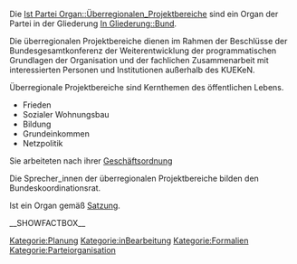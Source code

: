 Die [Ist Partei
Organ::Überregionalen\_Projektbereiche](/wiki/Ist_Partei_Organ::Überregionalen_Projektbereiche "wikilink")
sind ein Organ der Partei in der Gliederung [In
Gliederung::Bund](/wiki/In_Gliederung::Bund "wikilink").

Die überregionalen Projektbereiche dienen im Rahmen der Beschlüsse der
Bundesgesamtkonferenz der Weiterentwicklung der programmatischen
Grundlagen der Organisation und der fachlichen Zusammenarbeit mit
interessierten Personen und Institutionen außerhalb des KUEKeN.

Überregionale Projektbereiche sind Kernthemen des öffentlichen Lebens.

-   Frieden
-   Sozialer Wohnungsbau
-   Bildung
-   Grundeinkommen
-   Netzpolitik

Sie arbeiteten nach ihrer
[Geschäftsordnung](/wiki/Hat_Geschäftsordnung::Go "wikilink")

Die Sprecher\_innen der überregionalen Projektbereiche bilden den
Bundeskoordinationsrat.

Ist ein Organ gemäß
[Satzung](/wiki/Ist_definiert_in_Satzung::Satzung#.C2.A7_12_Die_.C3.BCberregionalen_Projektbereiche "wikilink").

\_\_SHOWFACTBOX\_\_

[Kategorie:Planung](/wiki/Kategorie:Planung "wikilink")
[Kategorie:inBearbeitung](/wiki/Kategorie:inBearbeitung "wikilink")
[Kategorie:Formalien](/wiki/Kategorie:Formalien "wikilink")
[Kategorie:Parteiorganisation](/wiki/Kategorie:Parteiorganisation "wikilink")
